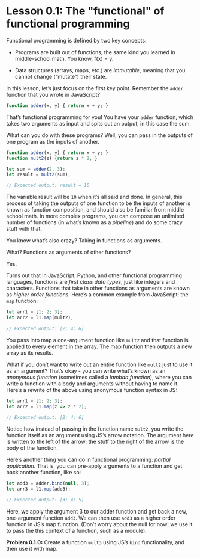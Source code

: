 # Lesson 0.1: The "functional" of functional programming

Functional programming is defined by two key concepts:

- Programs are built out of functions, the same kind you learned in middle-school math. You know, f(x) = y.

- Data structures (arrays, maps, etc.) are *immutable*, meaning that you cannot change (“mutate”) their state.

In this lesson, let’s just focus on the first key point. Remember the `adder` function that you wrote in JavaScript?

```javascript
function adder(x, y) { return x + y; }
```

That’s functional programming for you! You have your `adder` function, which takes two arguments as input and spits out an output, in this case the sum.

What can you do with these programs? Well, you can pass in the outputs of one program as the inputs of another.

```javascript
function adder(x, y) { return x + y; }
function mult2(z) {return z * 2; }

let sum = adder(2, 3);
let result = mult2(sum);

// Expected output: result = 10
```

The variable result will be `10` when it’s all said and done. In general, this process of taking the outputs of one 
function to be the inputs of another is known as function composition, and should also be familiar from middle school 
math. In more complex programs, you can compose an unlimited number of functions (in what’s known as a *pipeline*) and 
do some crazy stuff with that.

You know what’s also crazy? Taking in functions as arguments.

What? Functions as arguments of other functions?

Yes.

Turns out that in JavaScript, Python, and other functional programming languages, functions are *first class data types*, 
just like integers and characters. Functions that take in other functions as arguments are known as *higher order 
functions.* Here’s a common example from JavaScript: the `map` function:
  
```javascript
let arr1 = [1; 2; 3];
let arr2 = l1.map(mult2);

// Expected output: [2; 4; 6]
```

You pass into map a one-argument function like `mult2` and that function is applied to every element in the array. 
The map function then outputs a new array as its results.

What if you don’t want to write out an entire function like `mult2` just to use it as an argument? That’s okay - you can 
write what’s known as an *anonymous function* (sometimes called a *lambda function*), where you can write a function with a body and arguments without having to name it. Here’s a rewrite of the above using anonymous function syntax in JS: 

```javascript
let arr1 = [1; 2; 3];
let arr2 = l1.map(z => z * 2);

// Expected output: [2; 4; 6]
```

Notice how instead of passing in the function name `mult2`, you write the function itself as an argument using JS’s 
arrow notation. The argument here is written to the left of the arrow; the stuff to the right of the arrow is the body 
of the function.

Here’s another thing you can do in functional programming: *partial application*. That is, you can pre-apply arguments to a function and get back another function, like so:
  
```javascript
let add3 = adder.bind(null, 3);
let arr3 = l1.map(add3);

// Expected output: [3; 4; 5]
```

Here, we apply the argument 3 to our adder function and get back a new, one-argument function `add3`. We can then use 
`add3` as a higher order function in JS’s map function. (Don’t worry about the null for now; we use it to pass the this 
context of a function, such as a module).
  
**Problem 0.1.0:** Create a function `mult3` using JS’s `bind` functionality, and then use it with map.
